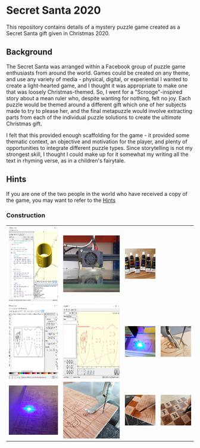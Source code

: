 # Secret Santa 2020
This repository contains details of a mystery puzzle game created as a Secret Santa gift given in Christmas 2020.

## Background
The Secret Santa was arranged within a Facebook group of puzzle game enthusiasts from around the world. Games could be created on any theme, and use any variety of media - physical, digital, or experiential
I wanted to create a light-hearted game, and I thought it was appropriate to make one that was loosely Christmas-themed. So, I went for a "Scrooge"-inspired story about a mean ruler who, despite wanting for nothing, felt no joy. Each puzzle would be themed around a different gift which one of her subjects made to try to please her, and the final metapuzzle would involve extracting parts from each of the individual puzzle solutions to create the *ultimate* Christmas gift.

I felt that this provided enough scaffolding for the game - it provided some thematic context, an objective and motivation for the player, and plenty of opportunities to integrate different puzzle types. Since storytelling is not my strongest skill, I thought I could make up for it somewhat my writing all the text in rhyming verse, as in a children's fairytale.

## Hints
If you are one of the two people in the world who have received a copy of the game, you may want to refer to the [Hints](/hints.md) 

### Construction

| | | | |
| --- | --- | --- | --- |
| <img src="photos/jeweller_openscad.jpg" height="200"> | <img src="photos/jeweller_1.jpg" width="200"> | <img src="photos/jeweller_2.jpg" width="200"> | |
| <img src="photos/armourer_inkscape.jpg" height="200"> | <img src="photos/armourer_lasergrbl.jpg" height="200"> | <img src="photos/armourer_1.jpg" width="200"> | <img src="photos/armourer_2.jpg" width="200"> |
| <img src="photos/knight_1.jpg" width="200"> | <img src="photos/knight_2.jpg" width="200"> | <img src="photos/knight_3.jpg" width="200"> | <img src="photos/knight_4.jpg" width="200"> |

